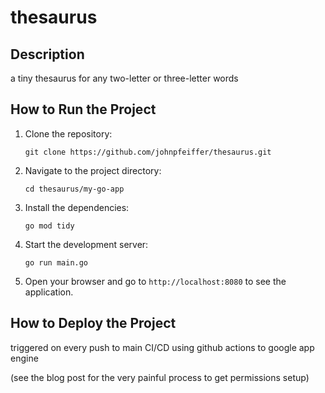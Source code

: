 # thesaurus

## Description

a tiny thesaurus for any two-letter or three-letter words

## How to Run the Project

1. Clone the repository:
   ```
   git clone https://github.com/johnpfeiffer/thesaurus.git
   ```
2. Navigate to the project directory:
   ```
   cd thesaurus/my-go-app
   ```
3. Install the dependencies:
   ```
   go mod tidy
   ```
4. Start the development server:
   ```
   go run main.go
   ```
5. Open your browser and go to `http://localhost:8080` to see the application.

## How to Deploy the Project

triggered on every push to main
CI/CD using github actions to google app engine

(see the blog post for the very painful process to get permissions setup)
